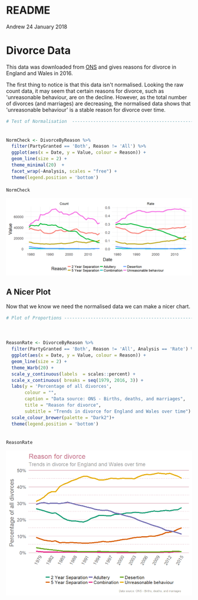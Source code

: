 README
================
Andrew
24 January 2018

Divorce Data
============

This data was downloaded from [ONS](https://www.ons.gov.uk/peoplepopulationandcommunity/birthsdeathsandmarriages/divorce) and gives reasons for divorce in England and Wales in 2016.

The first thing to notice is that this data isn't normalised. Looking the raw count data, it may seem that certain reasons for divorce, such as 'unreasonable behaviour, are on the decline. However, as the total number of divorces (and marriages) are decreasing, the normalised data shows that 'unreasonable behaviour' is a stable reason for divorce over time.

``` r
# Test of Normalisation  --------------------------------------------------


NormCheck <- DivorceByReason %>%
  filter(PartyGranted == 'Both', Reason != 'All') %>% 
  ggplot(aes(x = Date, y = Value, colour = Reason)) +
  geom_line(size = 2) +
  theme_minimal(20)  +
  facet_wrap(~Analysis, scales = "free") +
  theme(legend.position = 'bottom') 

NormCheck
```

![](README_files/figure-markdown_github/norm-1.png)

A Nicer Plot
------------

Now that we know we need the normalised data we can make a nicer chart.

``` r
# Plot of Proportions -----------------------------------------------------



ReasonRate <- DivorceByReason %>%
  filter(PartyGranted == 'Both', Reason != 'All', Analysis == 'Rate') %>% 
  ggplot(aes(x = Date, y = Value, colour = Reason)) +
  geom_line(size = 2) +
  theme_Warb(20) +
  scale_y_continuous(labels  = scales::percent) +
  scale_x_continuous( breaks = seq(1979, 2016, 3)) +
  labs(y = 'Percentage of all divorces',
       colour = "",
       caption = "Data source: ONS - Births, deaths, and marriages",
       title = "Reason for divorce",
       subtitle = "Trends in divorce for England and Wales over time") +
  scale_colour_brewer(palette = "Dark2")+
  theme(legend.position = 'bottom') 


ReasonRate
```

![](README_files/figure-markdown_github/chart-1.png)
